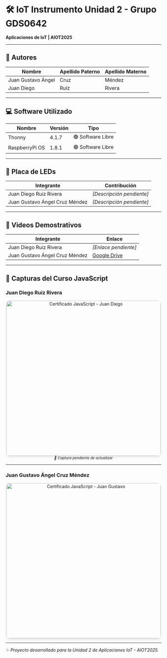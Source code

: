 # 🛠 IoT Instrumento Unidad 2 - Grupo GDS0642  
**Aplicaciones de IoT | AIOT2025**  

--- 

## 👥 Autores  
| **Nombre**              | **Apellido Paterno** | **Apellido Materno** |  
|-------------------------|----------------------|----------------------|  
| Juan Gustavo Ángel      | Cruz                 | Méndez               |  
| Juan Diego              | Ruíz                 | Rivera               |  

---

## 💻 Software Utilizado  
| **Nombre**       | **Versión** | **Tipo**         |  
|-------------------|-------------|-------------------|  
| Thonny            | 4.1.7       | 🟢 Software Libre |  
| RaspberryPi OS    | 1.8.1       | 🟢 Software Libre |  

---

## 🔌 Placa de LEDs  
| **Integrante**                | **Contribución**         |  
|-------------------------------|--------------------------|  
| Juan Diego Ruiz Rivera        | *[Descripción pendiente]*|  
| Juan Gustavo Ángel Cruz Méndez| *[Descripción pendiente]*|  

---

## 🎥 Videos Demostrativos  
| **Integrante**                | **Enlace**                                                                 |  
|-------------------------------|----------------------------------------------------------------------------|  
| Juan Diego Ruiz Rivera        | *[Enlace pendiente]*                                                      |  
| Juan Gustavo Ángel Cruz Méndez| [Google Drive](https://drive.google.com/drive/folders/18heTHVRkjm8Xy7GQFJ3Ta7XnWWiWI3UK) |  

---

## 📸 Capturas del Curso JavaScript  

### Juan Diego Ruiz Rivera  
<div align="center">
  <img src="[URL_DE_LA_CAPTURA_JUAN_DIEGO]" alt="Certificado JavaScript - Juan Diego" width="500" style="border-radius: 10px; box-shadow: 0 4px 8px rgba(0,0,0,0.1)"/>
  <br>
  <sub><em>🚧 Captura pendiente de actualizar</em></sub>
</div>

---

### Juan Gustavo Ángel Cruz Méndez  
<div align="center">
  <img src="https://github.com/user-attachments/assets/9de55289-3e07-44e1-937a-759a64163a31" alt="Certificado JavaScript - Juan Gustavo" width="500" style="border-radius: 10px; box-shadow: 0 4px 8px rgba(0,0,0,0.1)"/>
</div>

---

*✨ Proyecto desarrollado para la Unidad 2 de Aplicaciones IoT - AIOT2025.*
